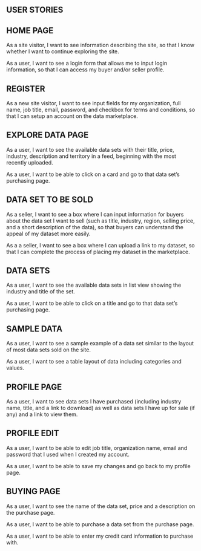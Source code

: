 USER STORIES
------------

## HOME PAGE 

As a site visitor, I want to see information describing the site, so that I know whether I want to continue exploring the site.

As a user, I want to see a login form that allows me to input login information, so that I can access my buyer and/or seller profile.

## REGISTER

As a new site visitor, I want to see input fields for my organization, full name, job title, email, password, and checkbox for terms and conditions, so that I can setup an account on the data marketplace. 

## EXPLORE DATA PAGE

As a user, I want to see the available data sets with their title, price, industry, description and territory in a feed, beginning with the most recently uploaded.

As a user, I want to be able to click on a card and go to that data set’s purchasing page.

## DATA SET TO BE SOLD

As a seller, I want to see a box where I can input information for buyers about the data set I want to sell (such as title, industry, region, selling price, and a short description of the data), so that buyers can understand the appeal of my dataset more easily.

As a a seller, I want to see a box where I can upload a link to my dataset, so that I can complete the process of placing my dataset in the marketplace.

## DATA SETS

As a user, I want to see the available data sets in list view showing the industry and title of the set.

As a user, I want to be able to click on a title and go to that data set’s purchasing page.

## SAMPLE DATA

As a user, I want to see a sample example of a data set similar to the layout of most data sets sold on the site.

As a user, I want to see a table layout of data including categories and values.

## PROFILE PAGE

As a user, I want to see data sets I have purchased (including industry name, title, and a link to download) as well as data sets I have up for sale (if any) and a link to view them.

## PROFILE EDIT

As a user, I want to be able to edit job title, organization name, email and password that I used when I created my account.

As a user, I want to be able to save my changes and go back to my profile page.

## BUYING PAGE

As a user, I want to see the name of the data set, price and a description on the purchase page.

As a user, I want to be able to purchase a data set from the purchase page.

As a user, I want to be able to enter my credit card information to purchase with.
